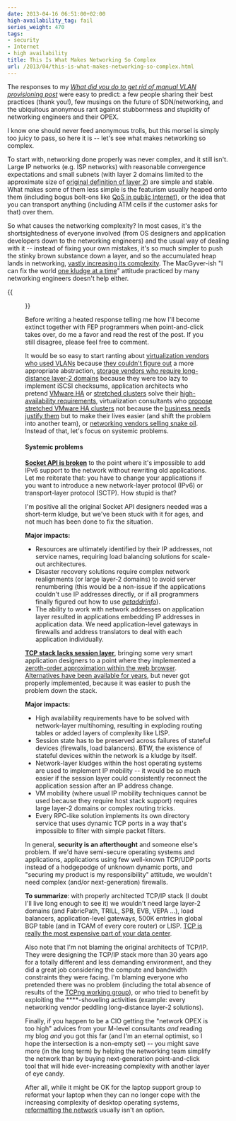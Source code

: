 ```yaml
---
date: 2013-04-16 06:51:00+02:00
high-availability_tag: fail
series_weight: 470
tags:
- security
- Internet
- high availability
title: This Is What Makes Networking So Complex
url: /2013/04/this-is-what-makes-networking-so-complex.html
---
```

The responses to my [*What did you do to get rid of manual VLAN provisioning post*](https://blog.ipspace.net/2013/03/what-did-you-do-to-get-rid-of-manual.html) were easy to predict: a few people sharing their best practices (thank you!), few musings on the future of SDN/networking, and the ubiquitous anonymous rant against stubbornness and stupidity of networking engineers and their OPEX.

I know one should never feed anonymous trolls, but this morsel is simply too juicy to pass, so here it is -- let's see what makes networking so complex.
<!--more-->
To start with, networking done properly was never complex, and it still isn't. Large IP networks (e.g. ISP networks) with reasonable convergence expectations and small subnets (with layer 2 domains limited to the approximate size of [original definition of layer 2](http://en.wikipedia.org/wiki/Data_link_layer)) are simple and stable. What makes some of them less simple is the featurism usually heaped onto them (including bogus bolt-ons like [QoS in public Internet](http://www.potaroo.net/ispcol/2012-06/noqos.html)), or the idea that you can transport anything (including ATM cells if the customer asks for that) over them.

So what causes the networking complexity? In most cases, it's the shortsightedness of everyone involved (from OS designers and application developers down to the networking engineers) and the usual way of dealing with it -- instead of fixing your own mistakes, it's so much simpler to push the stinky brown substance down a layer, and so the accumulated heap lands in networking, [vastly increasing its complexity](https://blog.ipspace.net/2012/07/virtualized-squashed-complexity-sausage.html). The MacGyver-ish "I can fix the world [one kludge at a time](https://blog.ipspace.net/2009/10/my-stupid-moments-interface-default.html)" attitude practiced by many networking engineers doesn't help either.

{{<figure src="/2013/04/s1600-Career+-+the+real+pyramid.jpg" caption="Replace the labels: applications → servers → virtualization → networking">}}

Before writing a heated response telling me how I'll become extinct together with FEP programmers when point-and-click takes over, do me a favor and read the rest of the post. If you still disagree, please feel free to comment.

It would be so easy to start ranting about [virtualization vendors who used VLANs](https://blog.ipspace.net/2011/12/vmware-vswitch-baseline-of-simplicity.html) because [they couldn't figure out](https://blog.ipspace.net/2013/04/vlans-are-wrong-abstraction-for-virtual.html) a more appropriate abstraction, [storage vendors who require long-distance layer-2 domains](https://blog.ipspace.net/2013/03/does-dedicated-iscsi-infrastructure.html) because they were too lazy to implement iSCSI checksums, application architects who pretend [VMware HA](https://blog.ipspace.net/2011/08/high-availability-fallacies.html) or [stretched clusters](https://blog.ipspace.net/2011/06/stretched-clusters-almost-as-good-as.html) solve their [high-availability requirements](https://blog.ipspace.net/2011/02/what-exactly-makes-something-mission.html), virtualization consultants who [propose stretched VMware HA clusters](https://blog.ipspace.net/2013/01/long-distance-vmotion-stretched-ha.html) not because the [business needs justify them](https://blog.ipspace.net/2013/01/long-distance-vmotion-stretched-ha.html) but to make their lives easier (and shift the problem into another team), or [networking vendors selling snake oil](https://blog.ipspace.net/2011/09/trill-goes-to-wan-bridging-craze.html). Instead of that, let's focus on systemic problems.

#### Systemic problems

[**Socket API is broken**](https://blog.ipspace.net/2009/08/what-went-wrong-socket-api.html) to the point where it's impossible to add IPv6 support to the network without rewriting old applications. Let me reiterate that: you have to change your applications if you want to introduce a new network-layer protocol (IPv6) or transport-layer protocol (SCTP). How stupid is that?

I'm positive all the original Socket API designers needed was a short-term kludge, but we've been stuck with it for ages, and not much has been done to fix the situation.

**Major impacts:**

-   Resources are ultimately identified by their IP addresses, not service names, requiring load balancing solutions for scale-out architectures.
-   Disaster recovery solutions require complex network realignments (or large layer-2 domains) to avoid server renumbering (this would be a non-issue if the applications couldn't use IP addresses directly, or if all programmers finally figured out how to use [*getaddrinfo*](http://linux.die.net/man/3/getaddrinfo)).
-   The ability to work with network addresses on application layer resulted in applications embedding IP addresses in application data. We need application-level gateways in firewalls and address translators to deal with each application individually.

[**TCP stack lacks session layer**](https://blog.ipspace.net/2009/08/what-went-wrong-tcpip-lacks-session.html), bringing some very smart application designers to a point where they implemented a [zeroth-order approximation within the web browser](https://blog.ipspace.net/2013/03/happy-eyeballs-happiness-defined-by.html). [Alternatives have been available for years](https://blog.ipspace.net/2009/08/what-went-wrong-sctp.html), but never got properly implemented, because it was easier to push the problem down the stack.

**Major impacts:**

-   High availability requirements have to be solved with network-layer multihoming, resulting in exploding routing tables or added layers of complexity like LISP.
-   Session state has to be preserved across failures of stateful devices (firewalls, load balancers). BTW, the existence of stateful devices within the network is a kludge by itself.
-   Network-layer kludges within the host operating systems are used to implement IP mobility -- it would be so much easier if the session layer could consistently reconnect the application session after an IP address change.
-   VM mobility (where usual IP mobility techniques cannot be used because they require host stack support) requires large layer-2 domains or complex routing tricks.
-   Every RPC-like solution implements its own directory service that uses dynamic TCP ports in a way that's impossible to filter with simple packet filters.

In general, **security is an afterthought** and someone else's problem. If we'd have semi-secure operating systems and applications, applications using few well-known TCP/UDP ports instead of a hodgepodge of unknown dynamic ports, and \"securing my product is my responsibility\" attitude, we wouldn't need complex (and/or next-generation) firewalls.

**To summarize**: with properly architected TCP/IP stack (I doubt I'll live long enough to see it) we wouldn't need large layer-2 domains (and FabricPath, TRILL, SPB, EVB, VEPA \...), load balancers, application-level gateways, 500K entries in global BGP table (and in TCAM of every core router) or LISP. [TCP is really the most expensive part of your data center](https://rovingengineer.wordpress.com/2011/03/16/tcp-the-most-expensive-part-of-your-datacentre/).

Also note that I'm not blaming the original architects of TCP/IP. They were designing the TCP/IP stack more than 30 years ago for a totally different and less demanding environment, and they did a great job considering the compute and bandwidth constraints they were facing. I'm blaming everyone who pretended there was no problem (including the total absence of results of the [TCPng working group](https://datatracker.ietf.org/wg/tcpng/)), or who tried to benefit by exploiting the \*\*\*\*-shoveling activities (example: every networking vendor peddling long-distance layer-2 solutions).

Finally, if you happen to be a CIO getting the "network OPEX is too high" advices from your M-level consultants *and* reading my blog *and* you got this far (and I'm an eternal optimist, so I hope the intersection is a non-empty set) -- you might save more (in the long term) by helping the networking team simplify the network than by buying next-generation point-and-click tool that will hide ever-increasing complexity with another layer of eye candy.

After all, while it might be OK for the laptop support group to reformat your laptop when they can no longer cope with the increasing complexity of desktop operating systems, [reformatting the network](https://blog.ipspace.net/2012/03/knowledge-and-complexity.html) usually isn't an option.
